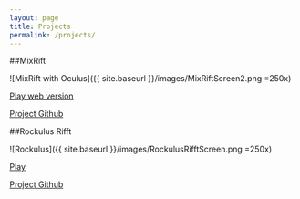 ```yaml
---
layout: page
title: Projects
permalink: /projects/
---
```


##MixRift

![MixRift with Oculus]({{ site.baseurl }}/images/MixRiftScreen2.png =250x)

[Play web version](http://almerc.github.io/MixRift/)

[Project Github](http://github.com/Almerc/MixRift/)

##Rockulus Rifft

![Rockulus]({{ site.baseurl }}/images/RockulusRifftScreen.png =250x)

[Play](http://almerc.github.io/RockulusRifft/)

[Project Github](http://github.com/Almerc/RockulusRifft/)

